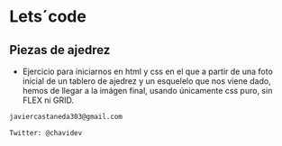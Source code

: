 [comment]: <> (https://dillinger.io/ ésta es la página que usé hacer el markdown, tengo que conseguir dominarlo y conocer alguna extensión interesante para VsCode)
# Lets´code
## Piezas de ajedrez


- Ejercicio para iniciarnos en html y css en el que a partir de una foto inicial de un tablero de ajedrez y un esquelelo que nos viene dado, hemos de llegar a la imágen final, usando únicamente css puro, sin FLEX ni GRID.


```sh
javiercastaneda303@gmail.com
```


```sh
Twitter: @chavidev
```

